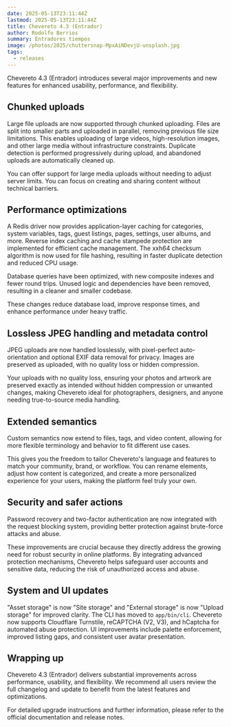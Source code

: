 ```yaml
---
date: 2025-05-13T23:11:44Z
lastmod: 2025-05-13T23:11:44Z
title: Chevereto 4.3 (Entrador)
author: Rodolfo Berrios
summary: Entradores tiempos
image: /photos/2025/chuttersnap-MpxAiNDevjU-unsplash.jpg
tags:
  - releases
---
```


Chevereto 4.3 (Entrador) introduces several major improvements and new features for enhanced usability, performance, and flexibility.

## Chunked uploads

Large file uploads are now supported through chunked uploading. Files are split into smaller parts and uploaded in parallel, removing previous file size limitations. This enables uploading of large videos, high-resolution images, and other large media without infrastructure constraints. Duplicate detection is performed progressively during upload, and abandoned uploads are automatically cleaned up.

You can offer support for large media uploads without needing to adjust server limits. You can focus on creating and sharing content without technical barriers.

## Performance optimizations

A Redis driver now provides application-layer caching for categories, system variables, tags, guest listings, pages, settings, user albums, and more. Reverse index caching and cache stampede protection are implemented for efficient cache management. The xxh64 checksum algorithm is now used for file hashing, resulting in faster duplicate detection and reduced CPU usage.

Database queries have been optimized, with new composite indexes and fewer round trips. Unused logic and dependencies have been removed, resulting in a cleaner and smaller codebase.

These changes reduce database load, improve response times, and enhance performance under heavy traffic.

## Lossless JPEG handling and metadata control

JPEG uploads are now handled losslessly, with pixel-perfect auto-orientation and optional EXIF data removal for privacy. Images are preserved as uploaded, with no quality loss or hidden compression.

Your uploads with no quality loss, ensuring your photos and artwork are preserved exactly as intended without hidden compression or unwanted changes, making Chevereto ideal for photographers, designers, and anyone needing true-to-source media handling.

## Extended semantics

Custom semantics now extend to files, tags, and video content, allowing for more flexible terminology and behavior to fit different use cases.

This gives you the freedom to tailor Chevereto's language and features to match your community, brand, or workflow. You can rename elements, adjust how content is categorized, and create a more personalized experience for your users, making the platform feel truly your own.

## Security and safer actions

Password recovery and two-factor authentication are now integrated with the request blocking system, providing better protection against brute-force attacks and abuse.

These improvements are crucial because they directly address the growing need for robust security in online platforms. By integrating advanced protection mechanisms, Chevereto helps safeguard user accounts and sensitive data, reducing the risk of unauthorized access and abuse.

## System and UI updates

"Asset storage" is now "Site storage" and "External storage" is now "Upload storage" for improved clarity. The CLI has moved to `app/bin/cli`. Chevereto now supports Cloudflare Turnstile, reCAPTCHA (V2, V3), and hCaptcha for automated abuse protection. UI improvements include palette enforcement, improved listing gaps, and consistent user avatar presentation.

## Wrapping up

Chevereto 4.3 (Entrador) delivers substantial improvements across performance, usability, and flexibility. We recommend all users review the full changelog and update to benefit from the latest features and optimizations.

For detailed upgrade instructions and further information, please refer to the official documentation and release notes.
